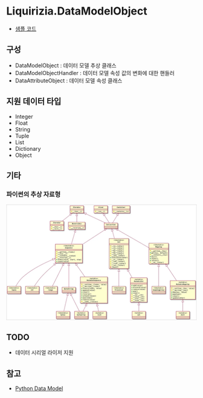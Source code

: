 # Liquirizia.DataModelObject

- [샘플 코드](sample/DataModelObject/Sample.py)

## 구성

- DataModelObject : 데이터 모델 추상 클래스
- DataModelObjectHandler : 데이터 모델 속성 값의 변화에 대한 핸들러
- DataAttributeObject : 데이터 모델 속성 클래스

## 지원 데이터 타입

- Integer
- Float
- String
- Tuple
- List
- Dictionary
- Object

## 기타

### 파이썬의 추상 자료형

![Python Collections Abstract Base Classes](../res/PythonCollectionsAbstractBaseClasses.webp)

## TODO

- 데이터 시리얼 라이저 지원

## 참고

- [Python Data Model](https://docs.python.org/3.11/reference/datamodel.html)